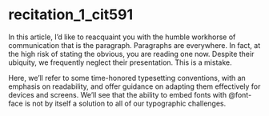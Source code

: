# recitation_1_cit591

In this article, I’d like to reacquaint you with the humble workhorse of communication that is the paragraph. Paragraphs are everywhere. In fact, at the high risk of stating the obvious, you are reading one now. Despite their ubiquity, we frequently neglect their presentation. This is a mistake.

Here, we’ll refer to some time-honored typesetting conventions, with an emphasis on readability, and offer guidance on adapting them effectively for devices and screens. We’ll see that the ability to embed fonts with @font-face is not by itself a solution to all of our typographic challenges.
